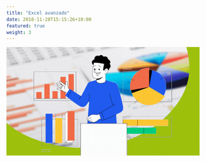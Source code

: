 ```yaml
---
title: "Excel avanzado"
date: 2018-11-28T15:15:26+10:00
featured: true
weight: 3
---
```


![Portada de Excel avanzado](/images/cursos/excel-avanzado.gif)

